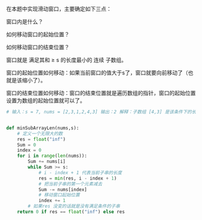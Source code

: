 在本题中实现滑动窗口，主要确定如下三点：

窗口内是什么？

如何移动窗口的起始位置？

如何移动窗口的结束位置？

窗口就是 满足其和 ≥ s 的长度最小的 连续 子数组。

窗口的起始位置如何移动：如果当前窗口的值大于s了，窗口就要向前移动了（也就是该缩小了）。

窗口的结束位置如何移动：窗口的结束位置就是遍历数组的指针，窗口的起始位置设置为数组的起始位置就可以了。

```python
# 输入：s = 7, nums = [2,3,1,2,4,3] 输出：2 解释：子数组 [4,3] 是该条件下的长度最小的子数组。


def minSubArrayLen(nums,s):
    # 定义一个无限大的数
    res = float("inf")
    Sum = 0
    index = 0
    for i in range(len(nums)):
        Sum += nums[i]
        while Sum >= s:
            # i - index + 1 代表当前子串的长度
            res = min(res, i - index + 1)
            # 把当前子串的第一个元素减去
            Sum -= nums[index]
            # 移动窗口起始位置
            index += 1
        # 如果res 没变的话就是没有满足条件的子串
    return 0 if res == float("inf") else res
```
